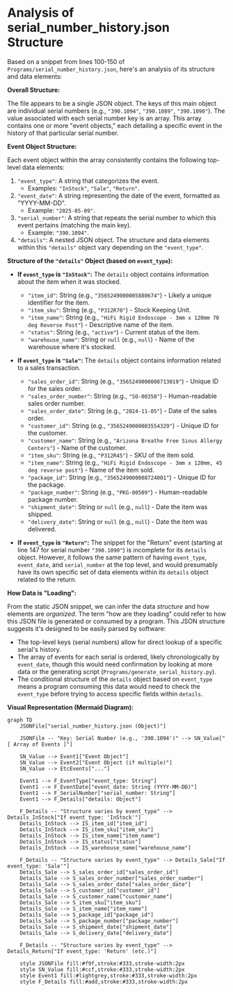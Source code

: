 # Analysis of serial_number_history.json Structure

Based on a snippet from lines 100-150 of `Programs/serial_number_history.json`, here's an analysis of its structure and data elements:

**Overall Structure:**

The file appears to be a single JSON object. The keys of this main object are individual serial numbers (e.g., `"390.1094"`, `"390.1089"`, `"390.1090"`). The value associated with each serial number key is an array. This array contains one or more "event objects," each detailing a specific event in the history of that particular serial number.

**Event Object Structure:**

Each event object within the array consistently contains the following top-level data elements:

1.  `"event_type"`: A string that categorizes the event.
    *   Examples: `"InStock"`, `"Sale"`, `"Return"`.
2.  `"event_date"`: A string representing the date of the event, formatted as "YYYY-MM-DD".
    *   Example: `"2025-05-09"`.
3.  `"serial_number"`: A string that repeats the serial number to which this event pertains (matching the main key).
    *   Example: `"390.1094"`.
4.  `"details"`: A nested JSON object. The structure and data elements within this `"details"` object vary depending on the `"event_type"`.

**Structure of the `"details"` Object (based on `event_type`):**

*   **If `event_type` is `"InStock"`:**
    The `details` object contains information about the item when it was stocked.
    *   `"item_id"`: String (e.g., `"3565249000005880674"`) - Likely a unique identifier for the item.
    *   `"item_sku"`: String (e.g., `"P312R70"`) - Stock Keeping Unit.
    *   `"item_name"`: String (e.g., `"HiFi Rigid Endoscope - 3mm x 120mm 70 deg Reverse Post"`) - Descriptive name of the item.
    *   `"status"`: String (e.g., `"active"`) - Current status of the item.
    *   `"warehouse_name"`: String or `null` (e.g., `null`) - Name of the warehouse where it's stocked.

*   **If `event_type` is `"Sale"`:**
    The `details` object contains information related to a sales transaction.
    *   `"sales_order_id"`: String (e.g., `"3565249000008713019"`) - Unique ID for the sales order.
    *   `"sales_order_number"`: String (e.g., `"SO-00358"`) - Human-readable sales order number.
    *   `"sales_order_date"`: String (e.g., `"2024-11-05"`) - Date of the sales order.
    *   `"customer_id"`: String (e.g., `"3565249000003554329"`) - Unique ID for the customer.
    *   `"customer_name"`: String (e.g., `"Arizona Breathe Free Sinus Allergy Centers"`) - Name of the customer.
    *   `"item_sku"`: String (e.g., `"P312R45"`) - SKU of the item sold.
    *   `"item_name"`: String (e.g., `"HiFi Rigid Endoscope - 3mm x 120mm, 45 deg reverse post"`) - Name of the item sold.
    *   `"package_id"`: String (e.g., `"3565249000008724001"`) - Unique ID for the package.
    *   `"package_number"`: String (e.g., `"PKG-00509"`) - Human-readable package number.
    *   `"shipment_date"`: String or `null` (e.g., `null`) - Date the item was shipped.
    *   `"delivery_date"`: String or `null` (e.g., `null`) - Date the item was delivered.

*   **If `event_type` is `"Return"`:**
    The snippet for the "Return" event (starting at line 147 for serial number `"390.1090"`) is incomplete for its `details` object. However, it follows the same pattern of having `event_type`, `event_date`, and `serial_number` at the top level, and would presumably have its own specific set of data elements within its `details` object related to the return.

**How Data is "Loading":**

From the static JSON snippet, we can infer the data *structure* and how elements are *organized*. The term "how are they loading" could refer to how this JSON file is generated or consumed by a program. This JSON structure suggests it's designed to be easily parsed by software:
*   The top-level keys (serial numbers) allow for direct lookup of a specific serial's history.
*   The array of events for each serial is ordered, likely chronologically by `event_date`, though this would need confirmation by looking at more data or the generating script (`Programs/generate_serial_history.py`).
*   The conditional structure of the `details` object based on `event_type` means a program consuming this data would need to check the `event_type` before trying to access specific fields within `details`.

**Visual Representation (Mermaid Diagram):**

```mermaid
graph TD
    JSONFile["serial_number_history.json (Object)"]

    JSONFile -- "Key: Serial Number (e.g., '390.1094')" --> SN_Value["[ Array of Events ]"]

    SN_Value --> Event1["Event Object"]
    SN_Value --> Event2["Event Object (if multiple)"]
    SN_Value --> EtcEvents["..."]

    Event1 --> F_EventType["event_type: String"]
    Event1 --> F_EventDate["event_date: String (YYYY-MM-DD)"]
    Event1 --> F_SerialNumber["serial_number: String"]
    Event1 --> F_Details["details: Object"]

    F_Details -- "Structure varies by event_type" --> Details_InStock["If event_type: 'InStock'"]
    Details_InStock --> IS_item_id["item_id"]
    Details_InStock --> IS_item_sku["item_sku"]
    Details_InStock --> IS_item_name["item_name"]
    Details_InStock --> IS_status["status"]
    Details_InStock --> IS_warehouse_name["warehouse_name"]

    F_Details -- "Structure varies by event_type" --> Details_Sale["If event_type: 'Sale'"]
    Details_Sale --> S_sales_order_id["sales_order_id"]
    Details_Sale --> S_sales_order_number["sales_order_number"]
    Details_Sale --> S_sales_order_date["sales_order_date"]
    Details_Sale --> S_customer_id["customer_id"]
    Details_Sale --> S_customer_name["customer_name"]
    Details_Sale --> S_item_sku["item_sku"]
    Details_Sale --> S_item_name["item_name"]
    Details_Sale --> S_package_id["package_id"]
    Details_Sale --> S_package_number["package_number"]
    Details_Sale --> S_shipment_date["shipment_date"]
    Details_Sale --> S_delivery_date["delivery_date"]

    F_Details -- "Structure varies by event_type" --> Details_Return["If event_type: 'Return' (etc.)"]

    style JSONFile fill:#f9f,stroke:#333,stroke-width:2px
    style SN_Value fill:#ccf,stroke:#333,stroke-width:2px
    style Event1 fill:#lightgrey,stroke:#333,stroke-width:2px
    style F_Details fill:#add,stroke:#333,stroke-width:2px